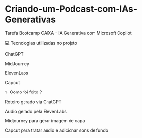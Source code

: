 # Criando-um-Podcast-com-IAs-Generativas
Tarefa Bootcamp CAIXA - IA Generativa com Microsoft Copilot


💻 Tecnologias utilizadas no projeto

ChatGPT

MidJourney

ElevenLabs

Capcut


✨ Como foi feito ?

Roteiro gerado via ChatGPT

Audio gerado pela ElevenLabs

Midjourney para gerar imagem de capa

Capcut para tratar aúdio e adicionar sons de fundo
